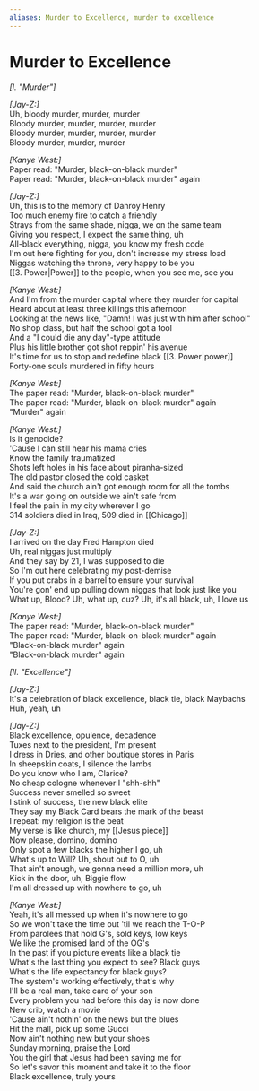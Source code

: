 ```yaml
---
aliases: Murder to Excellence, murder to excellence
---
```


# Murder to Excellence

_[I. "Murder"]_  

_[Jay-Z:]_  
Uh, bloody murder, murder, murder  
Bloody murder, murder, murder, murder  
Bloody murder, murder, murder, murder  
Bloody murder, murder, murder  

_[Kanye West:]_  
Paper read: "Murder, black-on-black murder"  
Paper read: "Murder, black-on-black murder" again  

_[Jay-Z:]_  
Uh, this is to the memory of Danroy Henry  
Too much enemy fire to catch a friendly  
Strays from the same shade, nigga, we on the same team  
Giving you respect, I expect the same thing, uh  
All-black everything, nigga, you know my fresh code  
I'm out here fighting for you, don't increase my stress load  
Niggas watching the throne, very happy to be you  
[[3. Power|Power]] to the people, when you see me, see you  

_[Kanye West:]_  
And I'm from the murder capital where they murder for capital  
Heard about at least three killings this afternoon  
Looking at the news like, "Damn! I was just with him after school"  
No shop class, but half the school got a tool  
And a "I could die any day"-type attitude  
Plus his little brother got shot reppin' his avenue  
It's time for us to stop and redefine black [[3. Power|power]]  
Forty-one souls murdered in fifty hours  

_[Kanye West:]_  
The paper read: "Murder, black-on-black murder"  
The paper read: "Murder, black-on-black murder" again  
"Murder" again  

_[Kanye West:]_  
Is it genocide?  
'Cause I can still hear his mama cries  
Know the family traumatized  
Shots left holes in his face about piranha-sized  
The old pastor closed the cold casket  
And said the church ain't got enough room for all the tombs  
It's a war going on outside we ain't safe from  
I feel the pain in my city wherever I go  
314 soldiers died in Iraq, 509 died in [[Chicago]]  

_[Jay-Z:]_  
I arrived on the day Fred Hampton died  
Uh, real niggas just multiply  
And they say by 21, I was supposed to die  
So I'm out here celebrating my post-demise  
If you put crabs in a barrel to ensure your survival  
You're gon' end up pulling down niggas that look just like you  
What up, Blood? Uh, what up, cuz? Uh, it's all black, uh, I love us  

_[Kanye West:]_  
The paper read: "Murder, black-on-black murder"  
The paper read: "Murder, black-on-black murder" again  
"Black-on-black murder" again  
"Black-on-black murder" again  

_[II. "Excellence"]_  

_[Jay-Z:]_  
It's a celebration of black excellence, black tie, black Maybachs  
Huh, yeah, uh  

_[Jay-Z:]_  
Black excellence, opulence, decadence  
Tuxes next to the president, I'm present  
I dress in Dries, and other boutique stores in Paris  
In sheepskin coats, I silence the lambs  
Do you know who I am, Clarice?  
No cheap cologne whenever I "shh-shh"  
Success never smelled so sweet  
I stink of success, the new black elite  
They say my Black Card bears the mark of the beast  
I repeat: my religion is the beat  
My verse is like church, my [[Jesus piece]]  
Now please, domino, domino  
Only spot a few blacks the higher I go, uh  
What's up to Will? Uh, shout out to O, uh  
That ain't enough, we gonna need a million more, uh  
Kick in the door, uh, Biggie flow  
I'm all dressed up with nowhere to go, uh  

_[Kanye West:]_  
Yeah, it's all messed up when it's nowhere to go  
So we won't take the time out 'til we reach the T-O-P  
From parolees that hold G's, sold keys, low keys  
We like the promised land of the OG's  
In the past if you picture events like a black tie  
What's the last thing you expect to see? Black guys  
What's the life expectancy for black guys?  
The system's working effectively, that's why  
I'll be a real man, take care of your son  
Every problem you had before this day is now done  
New crib, watch a movie  
'Cause ain't nothin' on the news but the blues  
Hit the mall, pick up some Gucci  
Now ain't nothing new but your shoes  
Sunday morning, praise the Lord  
You the girl that Jesus had been saving me for  
So let's savor this moment and take it to the floor  
Black excellence, truly yours
